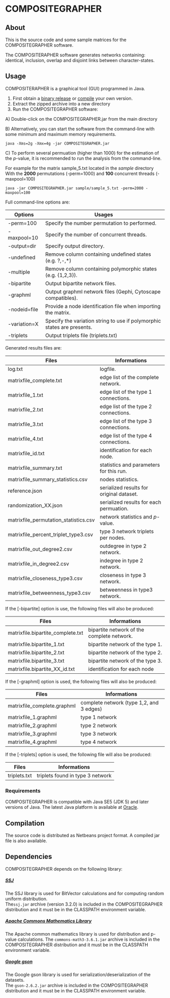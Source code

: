 # COMPOSITEGRAPHER

## About

This is the source code and some sample matrices for the COMPOSITEGRAPHER software.

The COMPOSITERAPHER software generates networks containing: identical, inclusion, overlap and disjoint links between character-states.

## Usage

COMPOSITERAPHER is a graphical tool (GUI) programmed in Java. 

1. First obtain a [binary release](#binary-releases) or [compile](#Compilation) your own version.
2. Extract the zipped archive into a new directory
3. Run the COMPOSITEGRAPHER software:

A) Double-click on the COMPOSITEGRAPHER.jar from the main directory

B) Alternatively, you can start the software from the command-line with some minimum and maximum memory requirements.  

```
java -Xms=2g -Xmx=4g -jar COMPOSITEGRAPHER.jar
```
C) To perform several permuation (higher than 1000) for the estimation of the _p_-value, it is recommended to run the analysis from the command-line. 

For example for the matrix sample_5.txt located in the _sample_ directory  
With the **2000** permutations (-perm=1000)  and **100** concurrent threads (-maxpool=100)
```
java -jar COMPOSITEGRAPHER.jar sample/sample_5.txt -perm=2000 -maxpool=100
```
Full command-line options are:   

|             Options   | Usages                                         |
| -------------------- | ---------------------------------------------- |
|	-perm=100      | Specify the number permutation to performed.  |
|	-maxpool=10    | Specify the number of concurrent threads.|
|	-output=dir    | Specify output directory.|
|	-undefined     | Remove column containing undefined states (e.g. ?,-,\*)|
|	-multiple      | Remove column containing polymorphic states (e.g. {1,2,3}).|
|	-bipartite     | Output bipartite network files.|
|	-graphml       | Output graphml network files (Gephi, Cytoscape compatibles).|
|	-nodeid=file   | Provide a node identification file when importing the matrix.|
|	-variation=X   | Specify the variation string to use if polymorphic states are presents.|
| -triplets            | Output triplets file (triplets.txt) |

Generated results files are:   

|             Files    | Informations                                   |
| -------------------- | ---------------------------------------------- |
|	log.txt                               | logfile.  |
|	matrixfile_complete.txt               | edge list of the complete network. |
|	matrixfile_1.txt                      | edge list of the type 1 connections.|
|	matrixfile_2.txt                      | edge list of the type 2 connections.|
|	matrixfile_3.txt                      | edge list of the type 3 connections.|
|	matrixfile_4.txt                      | edge list of the type 4 connections.|
|	matrixfile_id.txt                     | identification for each node.|
|	matrixfile_summary.txt                | statistics and parameters for this run. |
|	matrixfile_summary_statistics.csv     | nodes statistics. |
|	reference.json                        | serialized results for original dataset.|
|	randomization_XX.json                 | serialized results for each permuation.|
|	matrixfile_permutation_statistics.csv | network statistics and _p_-value. |
|	matrixfile_percent_triplet_type3.csv  | type 3 network triplets per nodes. |
|	matrixfile_out_degree2.csv            | outdegree in type 2 network.  |
|	matrixfile_in_degree2.csv             | indegree in type 2 network.   |
|	matrixfile_closeness_type3.csv        | closeness in type 3 network.  |
|	matrixfile_betweenness_type3.csv      | betweenness in type3 network. |

If the [-bipartite] option is use, the following files will also be produced:  

|             Files    | Informations                                   |
| -------------------- | ---------------------------------------------- |
|matrixfile.bipartite_complete.txt| bipartite network of the complete network.|
|	matrixfile.bipartite_1.txt      | bipartite network of the type 1. |
| matrixfile.bipartite_2.txt      | bipartite network of the type 2.|
| matrixfile.bipartite_3.txt      | bipartite network of the type 3.|
|	matrixfile.bipartite_XX_id.txt  | identification for each node|

If the [-graphml] option is used, the following files will also be produced:

|             Files    | Informations                                   |
| -------------------- | ---------------------------------------------- |
|	matrixfile_complete.graphml | complete network (type 1,2, and 3 edges)|
|	matrixfile_1.graphml | type 1 network |
|	matrixfile_2.graphml | type 2 network |
|	matrixfile_3.graphml | type 3 network |
|	matrixfile_4.graphml | type 4 network |

If the [-triplets] option is used, the following file will also be produced:
	
|             Files    | Informations                                   |
| -------------------- | ---------------------------------------------- |
| triplets.txt         | triplets found in type 3 network               |


### Requirements

COMPOSITEGRAPHER is compatible with Java SE5 (JDK 5) and later versions of Java. The latest
Java platform is available at
[Oracle](http://www.oracle.com/technetwork/java/javase/downloads/index.html).

## Compilation

The source code is distributed as Netbeans project format. A compiled jar file is also available.

## Dependencies

COMPOSITEGRAPHER depends on the following library:

##### [SSJ](https://github.com/umontreal-simul/ssj)  
The SSJ library is used for BitVector calculations and for computing random uniform distribution.  
The`ssj.jar` archive (version 3.2.0) is included in the COMPOSITEGRAPHER distribution and it must be in the CLASSPATH environment variable.

##### [Apache Commons Mathematics Library](http://commons.apache.org/proper/commons-math/)
The Apache common mathematics library is used for distribution and p-value calculations.
The `commons-math3-3.6.1.jar` archive is included in the COMPOSITEGRAPHER distribution and it must be in the CLASSPATH environment variable.  

##### [Google gson](https://github.com/google/gson)
The Google gson library is used for serialization/deserialization of the datasets.  
The `gson-2.6.2.jar` archive is included in the COMPOSITEGRAPHER distribution and it must be in the CLASSPATH environment variable. 


